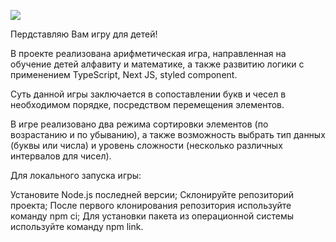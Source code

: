 <a href="https://codeclimate.com/github/Meetyouafter/Educational-game/maintainability"><img src="https://api.codeclimate.com/v1/badges/ce346511c1592a9275df/maintainability" /></a>


Пердставляю Вам игру для детей!

В проекте реализована арифметическая игра, направленная на обучение детей алфавиту и математике, а также развитию логики с применением TypeScript, Next JS, styled component.

Суть данной игры заключается в сопоставлении букв и чесел в необходимом порядке, посредством перемещения элементов.

В игре реализовано два режима сортировки элементов (по возрастанию и по убыванию), а также возможность выбрать тип данных (буквы или числа) и уровень сложности (несколько различных интервалов для чисел).

Для локального запуска игры:

Установите Node.js последней версии;
Склонируйте репозиторий проекта;
После первого клонирования репозитория используйте команду npm ci;
Для установки пакета из операционной системы используйте команду npm link.